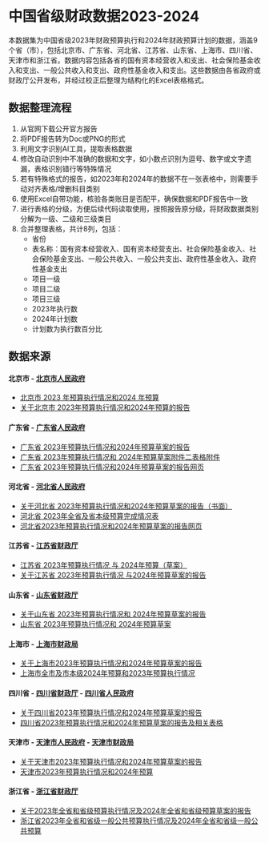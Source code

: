 # 中国省级财政数据2023-2024

本数据集为中国省级2023年财政预算执行和2024年财政预算计划的数据，涵盖9个省（市），包括北京市、广东省、河北省、江苏省、山东省、上海市、四川省、天津市和浙江省。数据内容包括各省的国有资本经营收入和支出、社会保险基金收入和支出、一般公共收入和支出、政府性基金收入和支出。这些数据由各省政府或财政厅公开发布，并经过校正后整理为结构化的Excel表格格式。

## 数据整理流程

1. 从官网下载公开官方报告
2. 将PDF报告转为Doc或PNG的形式
3. 利用文字识别AI工具，提取表格数据
4. 修改自动识别中不准确的数据和文字，如小数点识别为逗号、数字或文字遗漏，表格识别错行等特殊情况
5. 若有特殊格式的报告，如2023年和2024年的数据不在一张表格中，则需要手动对齐表格/增删科目类别
6. 使用Excel自带功能，核验各类账目是否配平，确保数据和PDF报告中一致
7. 进行表格的分级，方便后续代码读取使用，按照报告原分级，将财政数据类别分解为一级、二级和三级类目
8. 合并整理表格，共计8列，包括：
    - 省份
    - 表名称：国有资本经营收入、国有资本经营支出、社会保险基金收入、社会保险基金支出、一般公共收入、一般公共支出、政府性基金收入、政府性基金支出
    - 项目一级
    - 项目二级
    - 项目三级
    - 2023年执行数
    - 2024年计划数
    - 计划数为执行数百分比

## 数据来源

#### 北京市 - [北京市人民政府](https://www.beijing.gov.cn/)
- [北京市 2023 年预算执行情况和2024 年预算](https://www.beijing.gov.cn/gongkai/caizheng/czbg/ysbg/202402/W020240220729348087558.pdf)
- [关于北京市 2023年预算执行情况和2024年预算的报告](https://www.beijing.gov.cn/gongkai/caizheng/czbg/ysbg/202402/W020240202423465960076.pdf)

#### 广东省 - [广东省人民政府](https://www.gd.gov.cn/)
- [广东省 2023年预算执行情况和2024年预算草案的报告](https://www.gd.gov.cn/attachment/0/542/542789/4361282.pdf)
- [广东省 2023年预算执行情况和 2024年预算草案附件二表格附件](https://www.gd.gov.cn/attachment/0/542/542791/4361282.pdf)
- [广东省 2023年预算执行情况和2024年预算草案的报告网页](https://www.gd.gov.cn/zwgk/czxx/sjczyjs/ys/content/post_4361282.html)

#### 河北省 - [河北省人民政府](https://www.hebei.gov.cn/)
- [关于河北省 2023年预算执行情况和2024年预算草案的报告（书面）](https://www.hebei.gov.cn/attachments/1/202401/28/%E9%A2%84%E7%AE%97%E6%8A%A5%E5%91%8A-%E9%99%84%E8%A1%A8.pdf20240128183610173.pdf?sid=da5fc236-ee17-4f7e-be36-ffcd5f23c87b)
- [河北省 2023年全省及省本级预算完成情况表](https://www.hebei.gov.cn/attachments/1/202401/28/%E9%A2%84%E7%AE%97%E6%8A%A5%E5%91%8A-%E9%99%84%E8%A1%A8.pdf20240128183610173.pdf?sid=da5fc236-ee17-4f7e-be36-ffcd5f23c87b)
- [河北省2023年预算执行情况和2024年预算草案的报告网页](https://www.hebei.gov.cn/columns/faa0e062-09f9-4519-b152-616a9ef8c6de/202401/28/ab5664b3-e5e4-452a-ba93-99ee3f1bd9df.html)

#### 江苏省 - [江苏省财政厅](https://czt.jiangsu.gov.cn/)
- [江苏省 2023年预算执行情况 与 2024年预算（草案）](https://czt.jiangsu.gov.cn/attach/-1/2402151557302341324.pdf)
- [关于江苏省 2023年预算执行情况 与2024年预算草案的报告](https://czt.jiangsu.gov.cn/attach/-1/2402151516061604378.pdf)

#### 山东省 - [山东省财政厅](http://czt.shandong.gov.cn/)
- [关于山东省 2023年预算执行情况和 2024年预算草案的报告](http://czt.shandong.gov.cn/module/download/downfile.jsp?classid=0&filename=49ca088112224d33b2df8eeeb8521119.pdf)
- [山东省 2023年预算执行情况和 2024年预算草案](http://czt.shandong.gov.cn/module/download/downfile.jsp?classid=0&filename=14b5035df3314b60ac43dcc1a7b971d4.pdf)

#### 上海市 - [上海市财政局](https://czj.sh.gov.cn/)
- [关于上海市2023年预算执行情况和2024年预算草案的报告](https://czj.sh.gov.cn/zys_8908/czsj_9054/zfyjs/yjsbg_9056/20240130/ed3e7f3402e24a37ababd897481cb458.html)
- [上海市全市及市本级2024年预算和2023年预算执行情况](https://czj.sh.gov.cn/zys_8908/czsj_9054/zfyjs/yjsbg_9056/20240131/0d1a71ed237a4ef483e9d5a1b813b347.html)

#### 四川省 - [四川省财政厅](https://czt.sc.gov.cn/scczt/index.shtml) - [四川省人民政府](https://www.sc.gov.cn/10462/index.shtml)
- [关于四川省2023年预算执行情况和2024年预算草案的报告](https://www.sc.gov.cn/10462/10464/10699/10702/2024/2/19/256c549788f14ae280d0503a1524cb02.shtml)
- [四川省2023年预算执行情况和2024年预算草案的报告及相关表格](https://czt.sc.gov.cn/scczt/c102371/2024/2/5/51dff1f4f4e943cea7a38744dde5d357.shtml)

#### 天津市 - [天津市人民政府](https://www.tj.gov.cn/) - [天津市财政局](https://cz.tj.gov.cn/)
- [关于天津市2023年预算执行情况和2024年预算草案的报告](https://cz.tj.gov.cn/zwgk_53713/yjsgktypt/ysgk/2024nzfys/202402/W020240209506245077061.pdf)
- [天津市2023年预算执行情况和2024年预算](https://www.tj.gov.cn/zwgk/zfxxgkzl/fdzdgknr/czyjs/sbj/202403/W020240318417161634640.pdf)

#### 浙江省 - [浙江省财政厅](https://czt.zj.gov.cn/)
- [关于2023年全省和省级预算执行情况及2024年全省和省级预算草案的报告](https://zjjcmspublic.oss-cn-hangzhou-zwynet-d01-a.internet.cloud.zj.gov.cn/jcms_files/jcms1/web1791/site/attach/0/ade3dd24d9064333bfe4f86e2153533f.pdf)
- [浙江省2023年全省和省级一般公共预算执行情况及2024年全省和省级一般公共预算](https://zjjcmspublic.oss-cn-hangzhou-zwynet-d01-a.internet.cloud.zj.gov.cn/jcms_files/jcms1/web1791/site/attach/0/ac30500bb0bd4bea9bc7b06169bd653f.pdf)
